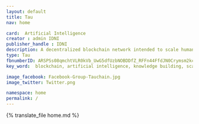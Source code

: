 ```yaml
---
layout: default
title: Tau
nav: home

card:  Artificial Intelligence
creator : admin IDNI
publisher_handle : IDNI
description: A decentralized blockchain network intended to scale human communication and collaboration using logic based Artificial Intelligence
type: Tau
fbnumberID: ARSPSs08qmchtVLR0kVb_UwG5dfUzbNOBDDfZ_RFFn44FfdJN0Crymsm2kcHsTqcYEg
key_word:  blockchain, artificial intelligence, knowledge building, scaling discussions, blockchain technology, tau, tau chain, tau-chain

image_facebook: Facebook-Group-Tauchain.jpg
image_twitter: Twitter.png

namespace: home
permalink: /
---
```


{% translate_file home.md %}
